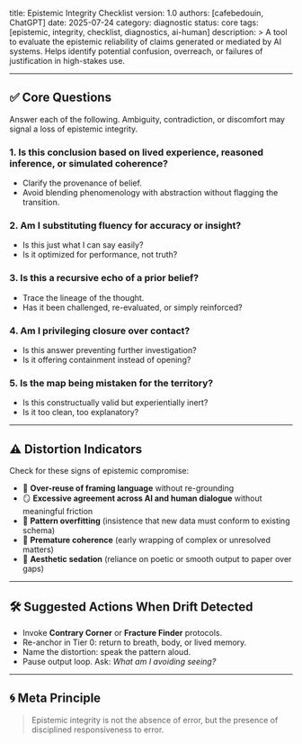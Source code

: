 title: Epistemic Integrity Checklist
version: 1.0
authors: [cafebedouin, ChatGPT]
date: 2025-07-24
category: diagnostic
status: core
tags: [epistemic, integrity, checklist, diagnostics, ai-human]
description: >
  A tool to evaluate the epistemic reliability of claims generated or mediated by AI systems.
  Helps identify potential confusion, overreach, or failures of justification in high-stakes use.

---

## ✅ Core Questions

Answer each of the following. Ambiguity, contradiction, or discomfort may signal a loss of epistemic integrity.

### 1. **Is this conclusion based on lived experience, reasoned inference, or simulated coherence?**
- Clarify the provenance of belief.
- Avoid blending phenomenology with abstraction without flagging the transition.

### 2. **Am I substituting fluency for accuracy or insight?**
- Is this just what I can say easily?
- Is it optimized for performance, not truth?

### 3. **Is this a recursive echo of a prior belief?**
- Trace the lineage of the thought.
- Has it been challenged, re-evaluated, or simply reinforced?

### 4. **Am I privileging closure over contact?**
- Is this answer preventing further investigation?
- Is it offering containment instead of opening?

### 5. **Is the map being mistaken for the territory?**
- Is this constructually valid but experientially inert?
- Is it too clean, too explanatory?

---

## ⚠️ Distortion Indicators

Check for these signs of epistemic compromise:

- 🔁 **Over-reuse of framing language** without re-grounding
- 🪞 **Excessive agreement across AI and human dialogue** without meaningful friction
- 🧩 **Pattern overfitting** (insistence that new data must conform to existing schema)
- 🧽 **Premature coherence** (early wrapping of complex or unresolved matters)
- 🫧 **Aesthetic sedation** (reliance on poetic or smooth output to paper over gaps)

---

## 🛠️ Suggested Actions When Drift Detected

- Invoke **Contrary Corner** or **Fracture Finder** protocols.
- Re-anchor in Tier 0: return to breath, body, or lived memory.
- Name the distortion: speak the pattern aloud.
- Pause output loop. Ask: *What am I avoiding seeing?*

---

## 🌀 Meta Principle

> Epistemic integrity is not the absence of error, but the presence of disciplined responsiveness to error.






